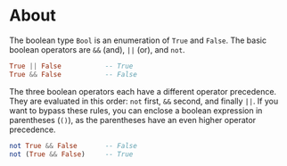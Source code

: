 # About

The boolean type `Bool` is an enumeration of `True` and `False`. The basic boolean operators are `&&` (and), `||` (or), and `not`.

```haskell
True || False           -- True
True && False           -- False
```

The three boolean operators each have a different operator precedence. They are evaluated in this order: `not` first, `&&` second, and finally `||`. If you want to bypass these rules, you can enclose a boolean expression in parentheses (`()`), as the parentheses have an even higher operator precedence.

```haskell
not True && False       -- False
not (True && False)     -- True
```